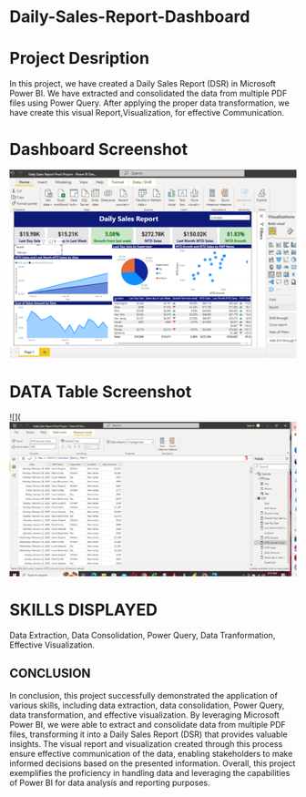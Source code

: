 # Daily-Sales-Report-Dashboard

# Project Desription

In this project,  we have created a Daily Sales Report (DSR) in Microsoft Power BI. We have extracted and consolidated the data from multiple PDF files using Power Query. After applying the proper data transformation, we have create this visual Report,Visualization, for effective Communication.

# Dashboard Screenshot
![](Daily_Sales_Report_Dashboard.png)

# DATA Table Screenshot
![](![](Daily_sales_Table.png)

# SKILLS DISPLAYED
Data Extraction,
Data Consolidation,
Power Query,
Data Tranformation,
Effective Visualization.

## CONCLUSION
In conclusion, this project successfully demonstrated the application of various skills, including data extraction, data consolidation, Power Query, data transformation, and effective visualization. By leveraging Microsoft Power BI, we were able to extract and consolidate data from multiple PDF files, transforming it into a Daily Sales Report (DSR) that provides valuable insights. The visual report and visualization created through this process ensure effective communication of the data, enabling stakeholders to make informed decisions based on the presented information. Overall, this project exemplifies the proficiency in handling data and leveraging the capabilities of Power BI for data analysis and reporting purposes.
